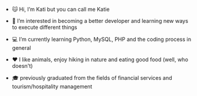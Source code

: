 - 😽 Hi, I’m Kati
  but you can call me Katie
  
- 👀 I’m interested in becoming a better developer and learning new ways to execute different things
  
- 💻 I’m currently learning Python, MySQL, PHP and the coding process in general
  
- ❤️ I like animals, enjoy hiking in nature and eating good food (well, who doesn't)
  
- 🎓 previously graduated from the fields of financial services and tourism/hospitality management

